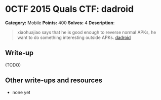 # 0CTF 2015 Quals CTF: dadroid

**Category:** Mobile
**Points:** 400
**Solves:** 4
**Description:** 

> xiaohuajiao says that he is good enough to reverse normal APKs, he want to do something interesting outside APKs. [dadroid](dadroid.zip)

## Write-up

(TODO)

## Other write-ups and resources

* none yet